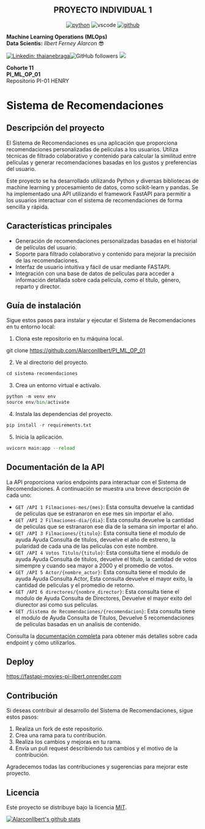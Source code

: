 <p align="center">
<h2 align="center">PROYECTO INDIVIDUAL 1<br></h2>
</p>

<p align="center">
<a href="https://github.com/AlarconIlbert"><img src="https://img.shields.io/badge/python-FFFF0.svg?style=for-the-badge&logo=python&logoColor=0768a8&labelColor=ffffff" alt="python"></a> <img src="https://img.shields.io/badge/vscode-blue.svg?style=for-the-badge&logo=visual-studio-code&labelColor=ffffff&logoColor=blue" alt="vscode"> <a href="https://github.com/AlarconIlbert"><img src="https://img.shields.io/badge/github-black.svg?style=for-the-badge&logo=github&logoColor=black&labelColor=ffffff" alt="github"></a>
</p>

**Machine Learning Operations (MLOps)**<br>
**Data Scientis:** _Ilbert Ferney Alarcon_ 😎<br>

[![Linkedin: thaianebraga](https://img.shields.io/badge/-ILBERT-blue?style=flat-square&logo=Linkedin&logoColor=white&link=https://www.linkedin.com/in/ilbert-ferney-alarcon-bothia/)](https://www.linkedin.com/in/anmol-p-singh/)![GitHub followers](https://img.shields.io/github/followers/AlarconIlbert?label=Follow&style=social) [![](https://img.shields.io/badge/Outlook-ilbert.alarcon@outlook.com-red)](mailto:ilbert.alarcon@outlook.com)

**Cohorte 11**<br>
**PI_ML_OP_01**<br>
Repositorio PI-01 HENRY

# Sistema de Recomendaciones

## Descripción del proyecto

El Sistema de Recomendaciones es una aplicación que proporciona recomendaciones personalizadas de películas a los usuarios. Utiliza técnicas de filtrado colaborativo y contenido para calcular la similitud entre películas y generar recomendaciones basadas en los gustos y preferencias del usuario.

Este proyecto se ha desarrollado utilizando Python y diversas bibliotecas de machine learning y procesamiento de datos, como scikit-learn y pandas. Se ha implementado una API utilizando el framework FastAPI para permitir a los usuarios interactuar con el sistema de recomendaciones de forma sencilla y rápida.

## Características principales

- Generación de recomendaciones personalizadas basadas en el historial de películas del usuario.
- Soporte para filtrado colaborativo y contenido para mejorar la precisión de las recomendaciones.
- Interfaz de usuario intuitiva y fácil de usar mediante FASTAPI.
- Integración con una base de datos de películas para acceder a información detallada sobre cada película, como el título, género, reparto y director.

## Guía de instalación

Sigue estos pasos para instalar y ejecutar el Sistema de Recomendaciones en tu entorno local:

1. Clona este repositorio en tu máquina local.


git clone https://github.com/AlarconIlbert/PI_ML_OP_01

2. Ve al directorio del proyecto.

```python
cd sistema-recomendaciones
```
3. Crea un entorno virtual e actívalo.
```python
python -m venv env
source env/bin/activate
```
4. Instala las dependencias del proyecto.
```python
pip install -r requirements.txt
```
5. Inicia la aplicación.
```python
uvicorn main:app --reload
```

## Documentación de la API

La API proporciona varios endpoints para interactuar con el Sistema de Recomendaciones. A continuación se muestra una breve descripción de cada uno:

- `GET /API 1 Filmaciones-mes/{mes}`: Esta consulta devuelve la cantidad de peliculas que se estranaron en ese mes sin importar el año.
- `GET /API 2 Filmaciones-dia/{dia}`: Esta consulta devuelve la cantidad de peliculas que se estranaron ese dia de la semana sin importar el año.
- `GET /API 3 Filmaciones/{titulo}`: Esta consulta tiene el modulo de ayuda Ayuda Consulta de titulos, devuelve el año de estreno, la pularidad de cada una de las peliculas con este nombre.
- `GET /API 4 Votos Titulo/{titulo}`: Esta consulta tiene el modulo de ayuda Ayuda Consulta de titulos, devuelve el titulo, la cantidad de votos simempre y cuando sea mayor a 2000 y el promedio de votos.
- `GET /API 5 Actor/{nombre_actor}`: Esta consulta tiene el modulo de ayuda Ayuda Consulta Actor, Esta consulta devuelve el mayor exito, la cantidad de peliculas y el promedio de retorno.
- `GET /API 6 directores/{nombre_director}`: Esta consulta tiene el modulo de Ayuda Consulta de Directores, Devuelve el mayor exito del diurector asi como sus peliculas.
- `GET /Sistema de Recomendaciones/{recomendacion}`: Esta consulta tiene el modulo de Ayuda Consulta de Titulos, Devuelve 5 recomendaciones de peliculas basadas en un analisis de contenido.


Consulta la [documentación completa](https://github.com/AlarconIlbert/PI_ML_OP_01/blob/master/requirements.txt) para obtener más detalles sobre cada endpoint y cómo utilizarlos.

## Deploy

https://fastapi-movies-pi-ilbert.onrender.com

## Contribución

Si deseas contribuir al desarrollo del Sistema de Recomendaciones, sigue estos pasos:

1. Realiza un fork de este repositorio.
2. Crea una rama para tu contribución.
3. Realiza los cambios y mejoras en tu rama.
4. Envía un pull request describiendo tus cambios y el motivo de la contribución.

Agradecemos todas las contribuciones y sugerencias para mejorar este proyecto.

## Licencia

Este proyecto se distribuye bajo la licencia [MIT](./LICENSE).

[![AlarconIlbert's github stats](https://github-readme-stats.vercel.app/api?username=AlarconIlbert&show_icons=true&theme=merko&hide=["contribs","issues"])](https://github.com/AlarconIlbert)